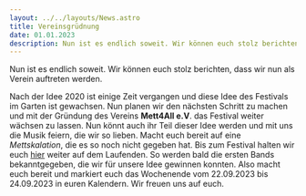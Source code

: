 ```yaml
---
layout: ../../layouts/News.astro
title: Vereinsgrüdnung
date: 01.01.2023
description: Nun ist es endlich soweit. Wir können euch stolz berichten, dass wir nun als Verein auftreten werden. Nach der Idee 2020 ...
---
```


Nun ist es endlich soweit. Wir können euch stolz berichten, dass wir nun als Verein auftreten werden.

Nach der Idee 2020 ist einige Zeit vergangen und diese Idee des Festivals im Garten ist gewachsen. Nun planen wir den nächsten Schritt zu machen und mit der Gründung des Vereins **Mett4All e.V**. das Festival weiter wächsen zu lassen. Nun könnt auch ihr Teil dieser Idee werden und mit uns die Musik feiern, die wir so lieben. Macht euch bereit auf eine _Mettskalation_, die es so noch nicht gegeben hat. Bis zum Festival halten wir euch [hier](/news) weiter auf dem Laufenden. So werden bald die ersten Bands bekanntgegeben, die wir für unsere Idee gewinnen konnten. Also macht euch bereit und markiert euch das Wochenende vom 22.09.2023 bis 24.09.2023 in euren Kalendern. Wir freuen uns auf euch.